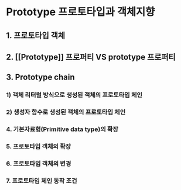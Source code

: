 # Prototype 프로토타입과 객체지향

## 1. 프로토타입 객체

## 2. [[Prototype]] 프로퍼티 VS prototype 프로퍼티

## 3. Prototype chain

### 1) 객체 리터럴 방식으로 생성된 객체의 프로토타입 체인
### 2) 생성자 함수로 생성된 객체의 프로토타입 체인

### 4. 기본자료형(Primitive data type)의 확장

### 5. 프로토타입 객체의 확장

### 6. 프로토타입 객체의 변경

### 7. 프로토타입 체인 동작 조건

